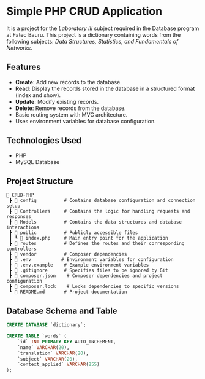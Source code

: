 # Simple PHP CRUD Application

It is a project for the *Laboratory III* subject required in the Database program at Fatec Bauru. This project is a dictionary containing words from the following subjects: *Data Structures, Statistics, and Fundamentals of Networks*.

## Features

- **Create**: Add new records to the database.
- **Read**: Display the records stored in the database in a structured format (index and show).
- **Update**: Modify existing records.
- **Delete**: Remove records from the database.
- Basic routing system with MVC architecture.
- Uses environment variables for database configuration.

## Technologies Used

- PHP
- MySQL Database

## Project Structure

```
📂 CRUD-PHP
 ┣ 📂 config          # Contains database configuration and connection setup
 ┣ 📂 Controllers     # Contains the logic for handling requests and responses
 ┣ 📂 Models          # Contains the data structures and database interactions
 ┣ 📂 public          # Publicly accessible files
 ┃ ┗ 📄 index.php     # Main entry point for the application
 ┣ 📂 routes          # Defines the routes and their corresponding controllers
 ┣ 📂 vendor          # Composer dependencies
 ┣ 📄 .env           # Environment variables for configuration
 ┣ 📄 .env.example    # Example environment variables
 ┣ 📄 .gitignore      # Specifies files to be ignored by Git
 ┣ 📄 composer.json    # Composer dependencies and project configuration
 ┣ 📄 composer.lock    # Locks dependencies to specific versions
 ┗ 📄 README.md       # Project documentation
```

## Database Schema and Table

```sql
CREATE DATABASE `dictionary`;

CREATE TABLE `words` (
    `id` INT PRIMARY KEY AUTO_INCREMENT,
    `name` VARCHAR(20),
    `translation` VARCHAR(20),
    `subject` VARCHAR(20),
    `context_applied` VARCHAR(255)
);
```
